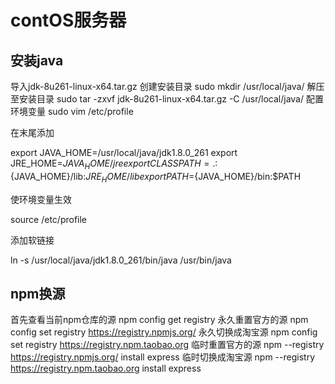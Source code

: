 # contOS服务器

## 安装java

导入jdk-8u261-linux-x64.tar.gz
创建安装目录
sudo mkdir /usr/local/java/
解压至安装目录
sudo tar -zxvf jdk-8u261-linux-x64.tar.gz -C /usr/local/java/
配置环境变量
sudo vim /etc/profile

在末尾添加

export JAVA_HOME=/usr/local/java/jdk1.8.0_261
export JRE_HOME=${JAVA_HOME}/jre
export CLASSPATH=.:${JAVA_HOME}/lib:${JRE_HOME}/lib
export PATH=${JAVA_HOME}/bin:$PATH

使环境变量生效

source /etc/profile

添加软链接

ln -s /usr/local/java/jdk1.8.0_261/bin/java /usr/bin/java

## npm换源
首先查看当前npm仓库的源 npm config get registry
永久重置官方的源 npm config set registry https://registry.npmjs.org/
永久切换成淘宝源 npm config set registry https://registry.npm.taobao.org
临时重置官方的源 npm --registry https://registry.npmjs.org/ install express
临时切换成淘宝源 npm --registry https://registry.npm.taobao.org install express
